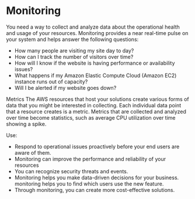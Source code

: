 
# Monitoring
You need a way to collect and analyze data about the operational health and usage of your resources.
Monitoring provides a near real-time pulse on your system and helps answer the following questions:
- How many people are visiting my site day to day?
- How can I track the number of visitors over time?
- How will I know if the website is having performance or availability issues?
- What happens if my Amazon Elastic Compute Cloud (Amazon EC2) instance runs out of capacity?
- Will I be alerted if my website goes down?

Metrics
The AWS resources that host your solutions create various forms of data that you might be interested in collecting. Each individual data point that a resource creates is a metric. Metrics that are collected and analyzed over time become statistics, such as average CPU utilization over time showing a spike.

Use:
- Respond to operational issues proactively before your end users are aware of them.
- Monitoring can improve the performance and reliability of your resources
- You can recognize security threats and events.
- Monitoring helps you make data-driven decisions for your business. monitoring helps you to find which users use the new feature.
- Through monitoring, you can create more cost-effective solutions.